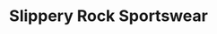 ---
title: "Slippery Rock Sportswear"
url: /slippery-rock/slippery-rock-sportswear/
shop: sports
---